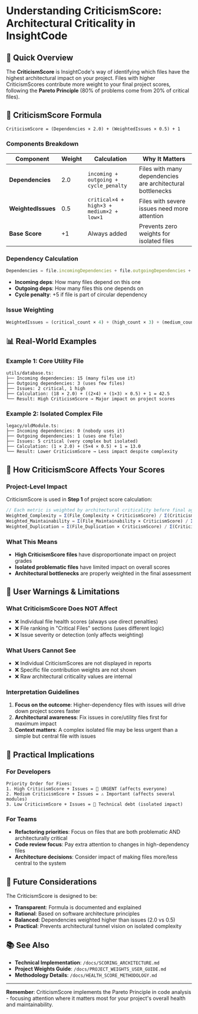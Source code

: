 # Understanding CriticismScore: Architectural Criticality in InsightCode

## 🎯 Quick Overview

The **CriticismScore** is InsightCode's way of identifying which files have the highest architectural impact on your project. Files with higher CriticismScores contribute more weight to your final project scores, following the **Pareto Principle** (80% of problems come from 20% of critical files).

## 🧮 CriticismScore Formula

```
CriticismScore = (Dependencies × 2.0) + (WeightedIssues × 0.5) + 1
```

### Components Breakdown

| Component | Weight | Calculation | Why It Matters |
|-----------|---------|------------|----------------|
| **Dependencies** | 2.0 | `incoming + outgoing + cycle_penalty` | Files with many dependencies are architectural bottlenecks |
| **WeightedIssues** | 0.5 | `critical×4 + high×3 + medium×2 + low×1` | Files with severe issues need more attention |
| **Base Score** | +1 | Always added | Prevents zero weights for isolated files |

### Dependency Calculation
```typescript
Dependencies = file.incomingDependencies + file.outgoingDependencies + (file.isInCycle ? 5 : 0)
```
- **Incoming deps**: How many files depend on this one
- **Outgoing deps**: How many files this one depends on  
- **Cycle penalty**: +5 if file is part of circular dependency

### Issue Weighting
```typescript
WeightedIssues = (critical_count × 4) + (high_count × 3) + (medium_count × 2) + (low_count × 1)
```

## 📊 Real-World Examples

### Example 1: Core Utility File
```
utils/database.ts:
├── Incoming dependencies: 15 (many files use it)
├── Outgoing dependencies: 3 (uses few files)  
├── Issues: 2 critical, 1 high
├── Calculation: (18 × 2.0) + ((2×4) + (1×3) × 0.5) + 1 = 42.5
└── Result: High CriticismScore → Major impact on project scores
```

### Example 2: Isolated Complex File
```
legacy/oldModule.ts:
├── Incoming dependencies: 0 (nobody uses it)
├── Outgoing dependencies: 1 (uses one file)
├── Issues: 5 critical (very complex but isolated)  
├── Calculation: (1 × 2.0) + (5×4 × 0.5) + 1 = 13.0
└── Result: Lower CriticismScore → Less impact despite complexity
```

## 🎯 How CriticismScore Affects Your Scores

### Project-Level Impact
CriticismScore is used in **Step 1** of project score calculation:

```typescript
// Each metric is weighted by architectural criticality before final aggregation
Weighted_Complexity = Σ(File_Complexity × CriticismScore) / Σ(CriticismScore)
Weighted_Maintainability = Σ(File_Maintainability × CriticismScore) / Σ(CriticismScore)  
Weighted_Duplication = Σ(File_Duplication × CriticismScore) / Σ(CriticismScore)
```

### What This Means
- **High CriticismScore files** have disproportionate impact on project grades
- **Isolated problematic files** have limited impact on overall scores
- **Architectural bottlenecks** are properly weighted in the final assessment

## 🚨 User Warnings & Limitations

### What CriticismScore Does NOT Affect
- ❌ Individual file health scores (always use direct penalties)
- ❌ File ranking in "Critical Files" sections (uses different logic)
- ❌ Issue severity or detection (only affects weighting)

### What Users Cannot See
- ❌ Individual CriticismScores are not displayed in reports
- ❌ Specific file contribution weights are not shown  
- ❌ Raw architectural criticality values are internal

### Interpretation Guidelines
1. **Focus on the outcome**: Higher-dependency files with issues will drive down project scores faster
2. **Architectural awareness**: Fix issues in core/utility files first for maximum impact
3. **Context matters**: A complex isolated file may be less urgent than a simple but central file with issues

## 🔧 Practical Implications

### For Developers
```
Priority Order for Fixes:
1. High CriticismScore + Issues = 🚨 URGENT (affects everyone)
2. Medium CriticismScore + Issues = ⚠️ Important (affects several modules)  
3. Low CriticismScore + Issues = 📝 Technical debt (isolated impact)
```

### For Teams
- **Refactoring priorities**: Focus on files that are both problematic AND architecturally critical
- **Code review focus**: Pay extra attention to changes in high-dependency files
- **Architecture decisions**: Consider impact of making files more/less central to the system

## 🔮 Future Considerations

The CriticismScore is designed to be:
- **Transparent**: Formula is documented and explained
- **Rational**: Based on software architecture principles  
- **Balanced**: Dependencies weighted higher than issues (2.0 vs 0.5)
- **Practical**: Prevents architectural tunnel vision on isolated complexity

## 📚 See Also

- **Technical Implementation**: `/docs/SCORING_ARCHITECTURE.md`
- **Project Weights Guide**: `/docs/PROJECT_WEIGHTS_USER_GUIDE.md`  
- **Methodology Details**: `/docs/HEALTH_SCORE_METHODOLOGY.md`

---

**Remember**: CriticismScore implements the Pareto Principle in code analysis - focusing attention where it matters most for your project's overall health and maintainability.